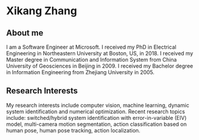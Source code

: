 # Xikang Zhang
## About me
 I am a Software Engineer at Microsoft. I received my PhD in Electrical Engineering in Northeastern University at Boston, US, in 2018. I received my Master degree in Communication and Information System from China University of Geosciences in Beijing in 2009. I received my Bachelor degree in Information Engineering from Zhejiang University in 2005.
## Research Interests
My research interests include computer vision, machine learning, dynamic system identification and numerical optimization. Recent research topics include: switched/hybrid system identification with error-in-variable (EIV) model, multi-camera motion segmentation, action classification based on human pose, human pose tracking, action localization.
